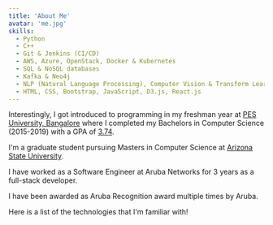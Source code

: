 ```yaml
---
title: 'About Me'
avatar: 'me.jpg'
skills:
  - Python
  - C++
  - Git & Jenkins (CI/CD)
  - AWS, Azure, OpenStack, Docker & Kubernetes
  - SQL & NoSQL databases
  - Kafka & Neo4j
  - NLP (Natural Language Processing), Computer Vision & Transform Learning
  - HTML, CSS, Bootstrap, JavaScript, D3.js, React.js
---
```


Interestingly, I got introduced to programming in my freshman year at [PES University, Bangalore](https://pes.edu/) where I completed my Bachelors in Computer Science (2015-2019) with a GPA of [3.74](https://drive.google.com/file/d/1YteAN9IXtsFB5cWnINOAb4W5Gg2BA5ep/view?usp=sharing).

I'm a graduate student pursuing Masters in Computer Science at [Arizona State University](https://www.asu.edu/).

I have worked as a Software Engineer at Aruba Networks for 3 years as a full-stack developer.

I have been awarded as Aruba Recognition award multiple times by Aruba.

Here is a list of the technologies that I'm familiar with!
